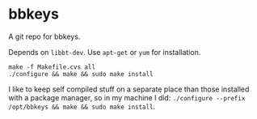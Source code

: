 bbkeys
======

A git repo for bbkeys.

Depends on  `libbt-dev`. Use `apt-get` or `yum` for installation.

``` 
make -f Makefile.cvs all
./configure && make && sudo make install
```
I like to keep self compiled stuff on a separate place than those installed with a package manager, so in my machine I did:
`./configure --prefix /opt/bbkeys && make && sudo make install`.


